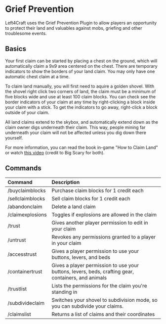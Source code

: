 # Grief Prevention

Left4Craft uses the Grief Prevention Plugin to allow players an opportunity to protect their land and valuables against mobs, griefing and other troublesome events.

## Basics

Your first claim can be started by placing a chest on the ground, which will automatically claim a 9x9 area centered on the chest. There are temporary indicators to show the borders of your land claim. You may only have one automatic chest claim at a time.

To claim land manually, you will first need to aquire a golden shovel. With the shovel right click two corners of land, the claim must be a minimum of five blocks wide and use at least 100 claim blocks. You can check see the border indicators of your claim at any time by right-clicking a block inside your claim with a stick. To get the indicators to go away, right-click a block outside of your claim.

All land claims extend to the skybox, and automatically extend down as the claim owner digs underneath their claim. This way, people mining far underneath your claim will not be affected unless you dig down there yourself.

For more information, you can read the book in-game "How to Claim Land" or watch [this video](https://www.youtube.com/watch?v=VDsjXB-BaE0&list=PL6diNfcl9_VzUvUvQWrDsQfYoSs3Oizly&index=2) (credit to Big Scary for both).

## Commands

| Command                                 | Description
|:----------------------------------------|:--------------------------------------------------------------------------
|/buyclaimblocks                          |Purchase claim blocks for 1 credit each
|/sellclaimblocks                         |Sell claim blocks for 1 credit each
|/abandonclaim                            |Delete a land claim
|/claimexplosions                         |Toggles if explosions are allowed in the claim
|/trust                                   |Gives another player permission to edit in your claim
|/untrust                                 |Revokes any permissions granted to a player in your claim
|/accesstrust                             |Gives a player permission to use your buttons, levers, and beds
|/containertrust                          |Gives a player permission to use your buttons, levers, beds, crafting gear, containers, and animals
|/trustlist                               |Lists the permissions for the claim you're standing in
|/subdivideclaim                          |Switches your shovel to subdivision mode, so you can subdivide your claims.
|/claimslist                              |Returns a list of claims and their coordinates

